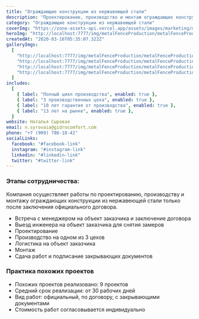 ```yaml
---
title: "Ограждающие конструкции из нержавеющей стали"
description: "Проектирование, производство и монтаж ограждающих конструкции из нержавеющей стали любой сложности"
category: "Ограждающие конструкции из нержавеющей стали"
coverImg: "https://zone-assets-api.vercel.app/assets/images/marketing/marketing_1.jpg"
heroImg: "http://localhost:7777/img/metalFenceProduction/metalFenceProduction_2.jpg"
createdAt: "2020-03-16T05:35:07.322Z"
galleryImgs:
  [
    "http://localhost:7777/img/metalFenceProduction/metalFenceProduction_1.jpg",
    "http://localhost:7777/img/metalFenceProduction/metalFenceProduction_2.jpg",
    "http://localhost:7777/img/metalFenceProduction/metalFenceProduction_3.jpg",
    "http://localhost:7777/img/metalFenceProduction/metalFenceProduction_4.jpg",
  ]
includes:
  [
    { label: "Полный цикл производства", enabled: true },
    { label: "3 производственных цеха", enabled: true },
    { label: "10 лет гарантия от производства", enabled: true },
    { label: "13 лет на рынке", enabled: true },
  ]
website: Наталья Сыровая
email: n.syrovaia@gidrocomfort.com
phone: "+7 (909) 786-18-42"
socialLinks:
  facebook: "#facebook-link"
  instagram: "#instagram-link"
  linkedin: "#linkedin-link"
  twitter: "#twitter-link"
---
```


### Этапы сотрудничества:

Компания осуществляет работы по проектированию, производству и монтажу ограждающих конструкции из нержавеющей стали только после заключения официального договора.

- Встреча с менеджером на объект заказчика и заключение договора
- Выезд инженера на объект заказчика для снятия замеров
- Проектирование
- Производство на одном из 3 цехов
- Логистика на объект заказчика
- Монтаж
- Сдача работ и подписание закрывающих документов

### Практика похожих проектов

- Похожих проектов реализовано: 9 проектов
- Средний срок реализации: от 30 рабочих дней
- Вид работ: официальный, по договору, с закрывающими документами
- Стоимость работ согласовывается индивидуально
